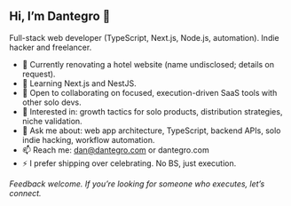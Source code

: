 ## Hi, I’m Dantegro 👋

Full-stack web developer (TypeScript, Next.js, Node.js, automation). Indie hacker and freelancer.

- 🔭 Currently renovating a hotel website (name undisclosed; details on request).
- 🌱 Learning Next.js and NestJS.
- 👯 Open to collaborating on focused, execution-driven SaaS tools with other solo devs.
- 🤔 Interested in: growth tactics for solo products, distribution strategies, niche validation.
- 💬 Ask me about: web app architecture, TypeScript, backend APIs, solo indie hacking, workflow automation.
- 📫 Reach me: [dan@dantegro.com](mailto:dan@dantegro.com) or dantegro.com
- ⚡ I prefer shipping over celebrating. No BS, just execution.

*Feedback welcome. If you’re looking for someone who executes, let’s connect.*
